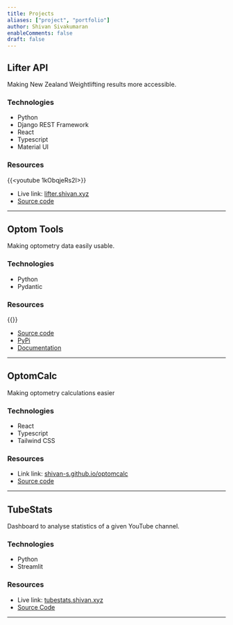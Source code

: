 ```yaml
---
title: Projects
aliases: ["project", "portfolio"]
author: Shivan Sivakumaran
enableComments: false
draft: false
---
```


## Lifter API

Making New Zealand Weightlifting results more accessible.

### Technologies

- Python
- Django REST Framework
- React
- Typescript
- Material UI

### Resources

{{<youtube 1kObqjeRs2I>}}

- Live link: [lifter.shivan.xyz](https://lifter.shivan.xyz)
- [Source code](https://github.com/weightliftingNZ/lifter-api)

---

## Optom Tools

Making optometry data easily usable.

### Technologies

- Python
- Pydantic

### Resources

{{<youtube FPrYu0WEBPs>}}

- [Source code](https://github.com/shivan-s/optom-tools)
- [PyPi](https://pypi.org/project/optom-tools/)
- [Documentation](https://shivan-s.github.io/optom-tools/)

---

## OptomCalc

Making optometry calculations easier

### Technologies

- React
- Typescript
- Tailwind CSS

### Resources

- Link link: [shivan-s.github.io/optomcalc](https://shivan-s.github.io/optomcalc/)
- [Source code](https://github.com/shivan-s/optomcalc)

---

## TubeStats

Dashboard to analyse statistics of a given YouTube channel.

### Technologies

- Python
- Streamlit

### Resources

- Live link: [tubestats.shivan.xyz](https://tubestats.shivan.xyz)
- [Source Code](https://github.com/shivan-s/tubestats)

---
